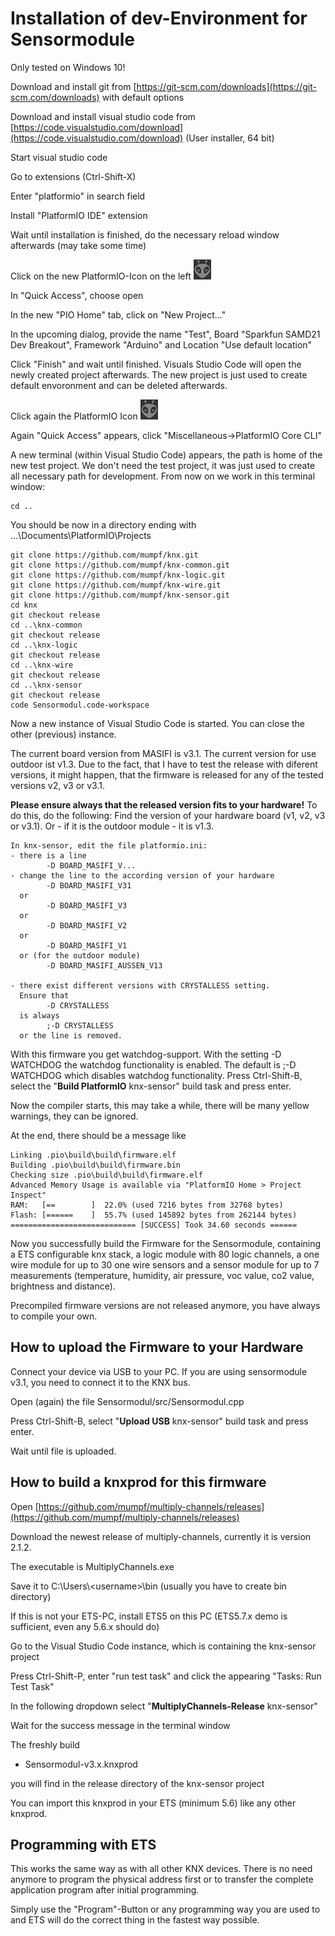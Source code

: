 # Installation of dev-Environment for Sensormodule

Only tested on Windows 10!

Download and install git from [https://git-scm.com/downloads](https://git-scm.com/downloads) with default options

Download and install visual studio code from [https://code.visualstudio.com/download](https://code.visualstudio.com/download) (User installer, 64 bit)

Start visual studio code

Go to extensions (Ctrl-Shift-X)

Enter "platformio" in search field

Install "PlatformIO IDE" extension

Wait until installation is finished, do the necessary reload window afterwards (may take some time)

Click on the new PlatformIO-Icon on the left ![PIO-Icon](PIO2.png)

In "Quick Access", choose open

In the new "PIO Home" tab, click on "New Project..."

In the upcoming dialog, provide the name "Test", Board "Sparkfun SAMD21 Dev Breakout", Framework "Arduino" and Location "Use default location"

Click "Finish" and wait until finished. Visuals Studio Code will open the newly created project afterwards. The new project is just used to create default envoronment and can be deleted afterwards.

Click again the PlatformIO Icon ![PIO-Icon](PIO2.png)

Again "Quick Access" appears, click "Miscellaneous->PlatformIO Core CLI"

A new terminal (within Visual Studio Code) appears, the path is home of the new test project. We don't need the test project, it was just used to create all necessary path for development.
From now on we work in this terminal window:

    cd .. 

You should be now in a directory ending with ...\Documents\PlatformIO\Projects

    git clone https://github.com/mumpf/knx.git
    git clone https://github.com/mumpf/knx-common.git
    git clone https://github.com/mumpf/knx-logic.git
    git clone https://github.com/mumpf/knx-wire.git
    git clone https://github.com/mumpf/knx-sensor.git
    cd knx
    git checkout release
    cd ..\knx-common
    git checkout release
    cd ..\knx-logic
    git checkout release
    cd ..\knx-wire
    git checkout release
    cd ..\knx-sensor
    git checkout release
    code Sensormodul.code-workspace

Now a new instance of Visual Studio Code is started. You can close the other (previous) instance.

The current board version from MASIFI is v3.1. The current version for use outdoor ist v1.3. Due to the fact, that I have to test the release with diferent versions, it might happen, that the firmware is released for any of the tested versions v2, v3 or v3.1.

**Please ensure always that the released version fits to your hardware!** To do this, do the following:
Find the version of your hardware board (v1, v2, v3 or v3.1). Or - if it is the outdoor module - it is v1.3.

    In knx-sensor, edit the file platformio.ini:  
    - there is a line 
            -D BOARD_MASIFI_V... 
    - change the line to the according version of your hardware
            -D BOARD_MASIFI_V31 
      or 
            -D BOARD_MASIFI_V3 
      or 
            -D BOARD_MASIFI_V2 
      or 
            -D BOARD_MASIFI_V1
      or (for the outdoor module)
            -D BOARD_MASIFI_AUSSEN_V13
            
    - there exist different versions with CRYSTALLESS setting.
      Ensure that
            -D CRYSTALLESS 
      is always  
            ;-D CRYSTALLESS
      or the line is removed.

With this firmware you get watchdog-support.
      With the setting
            -D WATCHDOG
      the watchdog functionality is enabled. The default is
            ;-D WATCHDOG
      which disables watchdog functionality.
Press Ctrl-Shift-B, select the "**Build PlatformIO** knx-sensor" build task and press enter.

Now the compiler starts, this may take a while, there will be many yellow warnings, they can be ignored.

At the end, there should be a message like

    Linking .pio\build\build\firmware.elf
    Building .pio\build\build\firmware.bin
    Checking size .pio\build\build\firmware.elf
    Advanced Memory Usage is available via "PlatformIO Home > Project Inspect"
    RAM:   [==        ]  22.0% (used 7216 bytes from 32768 bytes)
    Flash: [======    ]  55.7% (used 145892 bytes from 262144 bytes)
    ============================ [SUCCESS] Took 34.60 seconds ======

Now you successfully build the Firmware for the Sensormodule, containing a ETS configurable knx stack, a logic module with 80 logic channels, a one wire module for up to 30 one wire sensors and a sensor module for up to 7 measurements (temperature, humidity, air pressure, voc value, co2 value, brightness and distance).

Precompiled firmware versions are not released anymore, you have always to compile your own.

## How to upload the Firmware to your Hardware

Connect your device via USB to your PC. If you are using sensormodule v3.1, you need to connect it to the KNX bus.

Open (again) the file Sensormodul/src/Sensormodul.cpp

Press Ctrl-Shift-B, select "**Upload USB** knx-sensor" build task and press enter.

Wait until file is uploaded.

## How to build a knxprod for this firmware

Open [https://github.com/mumpf/multiply-channels/releases](https://github.com/mumpf/multiply-channels/releases)

Download the newest release of multiply-channels, currently it is version 2.1.2.

The executable is MultiplyChannels.exe

Save it to C:\Users\\\<username>\bin (usually you have to create bin directory)

If this is not your ETS-PC, install ETS5 on this PC (ETS5.7.x demo is sufficient, even any 5.6.x should do)

Go to the Visual Studio Code instance, which is containing the knx-sensor project

Press Ctrl-Shift-P, enter "run test task" and click the appearing "Tasks: Run Test Task"

In the following dropdown select "**MultiplyChannels-Release** knx-sensor"

Wait for the success message in the terminal window

The freshly build

* Sensormodul-v3.x.knxprod

you will find in the release directory of the knx-sensor project

You can import this knxprod in your ETS (minimum 5.6) like any other knxprod.

## Programming with ETS

This works the same way as with all other KNX devices. There is no need anymore to program the physical address first or to transfer the complete application program after initial programming.

Simply use the "Program"-Button or any programming way you are used to and ETS will do the correct thing in the fastest way possible.
